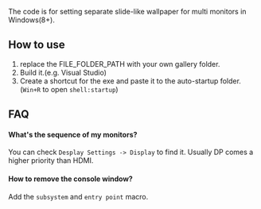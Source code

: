 The code is for setting separate slide-like wallpaper for multi monitors in Windows(8+).

## How to use

1. replace the FILE_FOLDER_PATH with your own gallery folder.
2. Build it.(e.g. Visual Studio)
3. Create a shortcut for the exe and paste it to the auto-startup folder.(`Win+R` to open `shell:startup`)

## FAQ

#### What's the sequence of my monitors?

You can check `Desplay Settings -> Display` to find it. Usually DP comes a higher priority than HDMI.

#### How to remove the console window?

Add the `subsystem` and `entry point` macro.